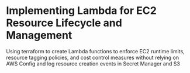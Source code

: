 # Implementing Lambda for EC2 Resource Lifecycle and Management

Using terraform to create Lambda functions to enforce EC2 runtime limits, resource tagging
policies, and cost control measures without relying on AWS Config and log resource creation
events in Secret Manager and S3
